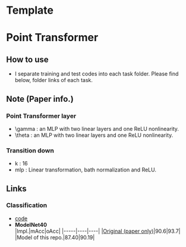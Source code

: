 # Template

# Point Transformer
## How to use
- I separate training and test codes into each task folder. Please find below, folder links of each task.

## Note (Paper info.)
### Point Transformer layer
- \gamma : an MLP with two linear layers and one ReLU nonlinearity.
- \theta : an MLP with two linear layers and one ReLU nonlinearity.

### Transition down
- k : 16
- mlp : Linear transformation, bath normalization and ReLU.

## Links
### Classification
- [code](./Classification/README.md)
- **ModelNet40**  
    |Impl.|mAcc|oAcc|
    |-----|----|----|
    |[Original (paper only)](https://arxiv.org/abs/2012.09164)|90.6|93.7|
    |Model of this repo.|87.40|90.19|
